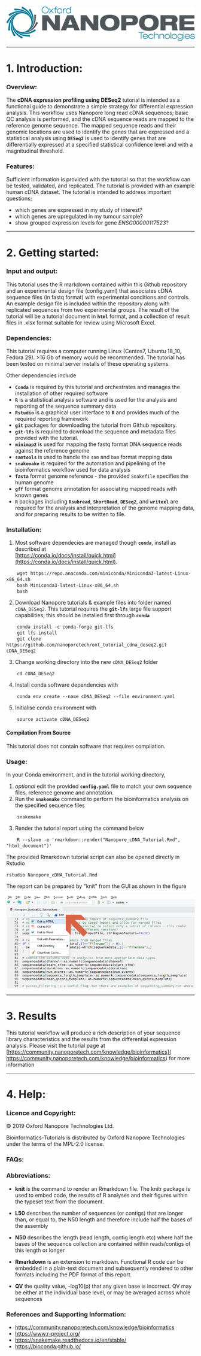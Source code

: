 ![.](Static/Images/ONT_logo.png "Oxford Nanopore Technologies")

******************

# 1. Introduction:


### Overview:

The **cDNA expression profiling using DESeq2** tutorial is intended as a functional guide to demonstrate a simple strategy for differential expression analysis. This workflow uses Nanopore long read cDNA sequences; basic QC analysis is performed, and the cDNA sequence reads are mapped to the reference genome sequence. The mapped sequence reads and their genomic locations are used to identify the genes that are expressed and a statistical analysis using **`DESeq2`** is used to identify genes that are differentially expressed at a specified statistical confidence level and with a magnitudinal threshold.

### Features:

Sufficient information is provided with the tutorial so that the workflow can be tested, validated, and replicated. The tutorial is provided with an example human cDNA dataset. The tutorial is intended to address important questions;

* which genes are expressed in my study of interest?
* which genes are upregulated in my tumour sample?
* show grouped expression levels for gene *ENSG00000117523*?

******************

# 2. Getting started:

### Input and output: 

This tutorial uses the R markdown contained within this Github repository and an experimental design file (config.yaml) that associates cDNA sequence files (in fastq format) with experimental conditions and controls. An example design file is included within the repository along with replicated sequences from two experimental groups. The result of the tutorial will be a tutorial document in **`html`** format, and a collection of result files in .xlsx format suitable for review using Microsoft Excel. 

### Dependencies:

This tutorial requires a computer running Linux (Centos7, Ubuntu 18_10, Fedora 29). >16 Gb of memory would be recommended. The tutorial has been tested on minimal server installs of these operating systems.

Other dependencies include

* **`Conda`** is required by this tutorial and orchestrates and manages the installation of other required software
* **`R`** is a statistical analysis software and is used for the analysis and reporting of the sequence summary data
* **`Rstudio`** is a graphical user interface to **`R`** and provides much of the required reporting framework
* **`git`** packages for downloading the tutorial from Github repository.
* **`git-lfs`** is required to download the sequence and metadata files provided with the tutorial.
* **`minimap2`** is used for mapping the fastq format DNA sequence reads against the reference genome
* **`samtools`** is used to handle the `sam` and `bam` format mapping data
* **`snakemake`** is required for the automation and pipelining of the bioinformatics workflow used for data analysis
* **`fasta`** format genome reference - the provided `Snakefile` specifies the human genome
* **`gff`** format genome annotation for associating mapped reads with known genes
* **`R`** packages including **`Rsubread`**, **`ShortRead`**, **`DESeq2`**, and **`writexl`** are required for the analysis and interpretation of the genome mapping data, and for preparing results to be written to file. 

### Installation:

1. Most software dependecies are managed though **`conda`**, install as described at  <br> [https://conda.io/docs/install/quick.html](https://conda.io/docs/install/quick.html).
```
    wget https://repo.anaconda.com/miniconda/Miniconda3-latest-Linux-x86_64.sh
    bash Miniconda3-latest-Linux-x86_64.sh
    bash
```
2. Download Nanopore tutorials & example files into folder named `cDNA_DESeq2`. This tutorial requires the **`git-lfs`** large file support capabilities; this should be installed first through **`conda`**
```
    conda install -c conda-forge git-lfs
    git lfs install
    git clone https://github.com/nanoporetech/ont_tutorial_cdna_deseq2.git cDNA_DESeq2
```
3. Change working directory into the new `cDNA_DESeq2` folder 
```
    cd cDNA_DESeq2
```
4. Install conda software dependencies with
```
    conda env create --name cDNA_DESeq2 --file environment.yaml
```
5. Initialise conda environment with 
```
    source activate cDNA_DESeq2
```

#### Compilation From Source

This tutorial does not contain software that requires compilation.



### Usage: 

In your Conda environment, and in the tutorial working directory,

1. *optional* edit the provided **`config.yaml`** file to match your own sequence files, reference genome and annotation.
2. Run the **`snakemake`** command to perform the bioinformatics analysis on the specified sequence files
```
    snakemake
```
3. Render the tutorial report using the command below
```
    R --slave -e 'rmarkdown::render("Nanopore_cDNA_Tutorial.Rmd", "html_document")'
```

The provided Rmarkdown tutorial script can also be opened directly in Rstudio

```
rstudio Nanopore_cDNA_Tutorial.Rmd
```

The report can be prepared by "knit" from the GUI as shown in the figure

![.](Static/Images/KnitIt.png "Prepare a report using Knit")


******************

# 3. Results

This tutorial workflow will produce a rich description of your sequence library characteristics and the results from the differential expression analysis. Please visit the tutorial page at [https://community.nanoporetech.com/knowledge/bioinformatics]( https://community.nanoporetech.com/knowledge/bioinformatics) for more information

******************

# 4. Help:

### Licence and Copyright:

© 2019 Oxford Nanopore Technologies Ltd.

Bioinformatics-Tutorials is distributed by Oxford Nanopore Technologies under the terms of the MPL-2.0 license.

### FAQs:



### Abbreviations:


* __knit__ is the command to render an Rmarkdown file. The knitr package is used to embed code, the results of R analyses and their figures within the typeset text from the document. 

* __L50__  describes the number of sequences (or contigs) that are longer than, or equal to, the N50 length and therefore include half the bases of the assembly

* __N50__  describes the length (read length, contig length etc) where half the bases of the sequence collection are contained within reads/contigs of this length or longer

* __Rmarkdown__ is an extension to markdown. Functional R code can be embedded in a plain-text document and subsequently rendered to other formats including the PDF format of this report.

* __QV__  the quality value, -log10(p) that any given base is incorrect. QV may be either at the individual base level, or may be averaged across whole sequences


### References and Supporting Information:

*  https://community.nanoporetech.com/knowledge/bioinformatics
*  https://www.r-project.org/
*  https://snakemake.readthedocs.io/en/stable/
*  https://bioconda.github.io/

